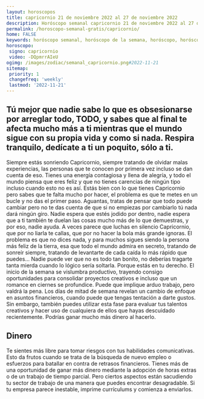 ```yaml
---
layout: horoscopos
title: capricornio 21 de noviembre 2022 al 27 de noviembre 2022 
description: Horóscopo semanal capricornio 21 de noviembre 2022 al 27 de noviembre 2022. Tú mejor que nadie sabe lo que es obsesionarse por arreglar todo, TODO, y sabes que al final te afecta mucho más a ti mientras que el mundo sigue con su propia vida y como si nada. Respira tranquilo, dedícate a ti un poquito, sólo a ti.
permalink: /horoscopo-semanal-gratis/capricornio/
home: FALSE
keywords: horóscopo semanal, horóscopo de la semana, horóscopo, horóscopo gratis,horóscopos, horóscopo esperanza gracia, horoscopos capricornio la semana, horóscopos gratis, Tarot, Astrologia, Zodíaco, capricornio, horoscopo gratis, semanal
horoscopo:
 signo: capricornio
 video: -DQpmrrAIeU
ogimg: /images/zodiac/semanal_capricornio.png#2022-11-21
sitemap:
 priority: 1
 changefreq: 'weekly'
 lastmod: '2022-11-21'
---
```




## Tú mejor que nadie sabe lo que es obsesionarse por arreglar todo, TODO, y sabes que al final te afecta mucho más a ti mientras que el mundo sigue con su propia vida y como si nada. Respira tranquilo, dedícate a ti un poquito, sólo a ti.

Siempre estás sonriendo Capricornio, siempre tratando de olvidar malas experiencias, las personas que te conocen por primera vez incluso se dan cuenta de eso. Tienes una energía contagiosa y llena de alegría, y todo el mundo piensa que eres feliz y que no tienes carencias de ningún tipo incluso cuando esto no es así. Estás bien con lo que tienes Capricornio pero sabes que te falta mucho por hacer, el problema es que te metes en un bucle y no das el primer paso. Aguantas, tratas de pensar que todo puede cambiar pero no te das cuenta de que si no empiezas por cambiarlo tú nada dará ningún giro. Nadie espera que estés jodido por dentro, nadie espera que a ti también te duelan las cosas mucho más de lo que demuestras, y por eso, nadie ayuda. A veces parece que luchas en silencio Capricornio, que por no liarla te callas, que por no hacer la bola más grande ignoras. El problema es que no dices nada, y para muchos sigues siendo la persona más feliz de la tierra, esa que todo el mundo admira en secreto, tratando de sonreír siempre, tratando de levantarte de cada caída lo más rápido que puedes… Nadie puede ver que no es todo tan bonito, no deberías tragarte tanta mierda cuando lo lógico sería soltarla. Porque estás en tu derecho.
El inicio de la semana se vislumbra productivo, trayendo consigo oportunidades para consolidar proyectos creativos e incluso que un romance en ciernes se profundice. Puede que implique arduo trabajo, pero valdrá la pena. Los días de mitad de semana revelan un cambio de enfoque en asuntos financieros, cuando puede que tengas tentación a darte gustos. Sin embargo, también puedes utilizar esta fase para evaluar tus talentos creativos y hacer uso de cualquiera de ellos que hayas descuidado recientemente. Podrías ganar mucho más dinero al hacerlo.

## Dinero

Te sientes más libre para tomar riesgos con tus habilidades comunicativas. Esto da frutos cuando se trata de la búsqueda de nuevo empleo o esfuerzos para batallar en contra de retrasos financieros. Tienes más de una oportunidad de ganar más dinero mediante la adopción de horas extras o de un trabajo de tiempo parcial. Pero ciertos aspectos están sacudiendo tu sector de trabajo de una manera que puedes encontrar desagradable. Si tu empresa parece inestable, imprime currículums y comienza a enviarlos.